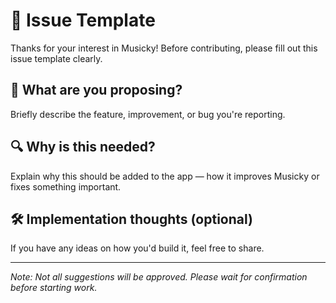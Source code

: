 # 📢 Issue Template

Thanks for your interest in Musicky! Before contributing, please fill out this issue template clearly.

## 👀 What are you proposing?

Briefly describe the feature, improvement, or bug you're reporting.

## 🔍 Why is this needed?

Explain why this should be added to the app — how it improves Musicky or fixes something important.

## 🛠️ Implementation thoughts (optional)

If you have any ideas on how you'd build it, feel free to share.

---

*Note: Not all suggestions will be approved. Please wait for confirmation before starting work.*
